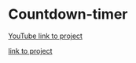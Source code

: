 # Countdown-timer

[YouTube link to project](https://www.youtube.com/watch?v=AHh57PrdQsA)

[link to project](https://patrickschubert87.github.io/Countdown-timer/)
